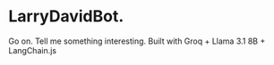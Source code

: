 # LarryDavidBot.
Go on. Tell me something interesting.
Built with Groq + Llama 3.1 8B + LangChain.js
